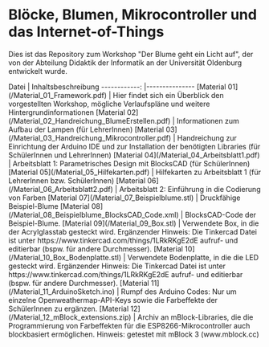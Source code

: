 # Blöcke, Blumen, Mikrocontroller und das Internet-of-Things

Dies ist das Repository zum Workshop "Der Blume geht ein Licht auf", der von der Abteilung Didaktik der Informatik an der Universität Oldenburg entwickelt wurde.

<div class="foo">
Datei | Inhaltsbeschreibung 
------------: |---------------
[Material 01](/Material_01_Framework.pdf) | Hier findet sich ein Überblick den vorgestellten Workshop, mögliche Verlaufspläne und weitere Hintergrundinformationen 
[Material 02](/Material_02_Handreichung_BlumeErstellen.pdf) | Informationen zum Aufbau der Lampen (für LehrerInnen) 
[Material 03](/Material_03_Handreichung_Mikrocontroller.pdf) | Handreichung zur Einrichtung der Arduino IDE und zur Installation der benötigten Libraries (für SchülerInnen und LehrerInnen)
[Material 04](/Material_04_Arbeitsblatt1.pdf) | Arbeitsblatt 1: Parametrisches Design mit BlocksCAD (für SchülerInnen)
[Material 05](/Material_05_Hilfekarten.pdf) |  Hilfekarten zu Arbeitsblatt 1 (für LehrerInnen bzw. SchülerInnen)
[Material 06](/Material_06_Arbeitsblatt2.pdf) | Arbeitsblatt 2: Einführung in die Codierung von Farben
[Material 07](/Material_07_Beispielblume.stl) | Druckfähige Beispiel-Blume 
[Material 08](/Material_08_Beispielblume_BlocksCAD_Code.xml) | BlocksCAD-Code der Beispiel-Blume.
[Material 09](/Material_09_Box.stl) | Verwendete Box, in die der Acrylglasstab gesteckt wird. Ergänzender Hinweis: Die Tinkercad Datei ist unter https://www.tinkercad.com/things/1LRkRKgE2dE aufruf- und editierbar (bspw. für andere Durchmesser).
[Material 10](/Material_10_Box_Bodenplatte.stl) |  Verwendete Bodenplatte, in die die LED gesteckt wird. Ergänzender Hinweis: Die Tinkercad Datei ist unter https://www.tinkercad.com/things/1LRkRKgE2dE aufruf- und editierbar (bspw. für andere Durchmesser).
[Material 11](/Material_11_ArduinoSketch.ino) | Rumpf des Arduino Codes: Nur um einzelne Openweathermap-API-Keys sowie die Farbeffekte der SchülerInnen zu ergänzen.
[Material 12](/Material_12_mBlock_extensions.zip) | Archiv an mBlock-Libraries, die die Programmierung von Farbeffekten für die ESP8266-Mikrocontroller auch blockbasiert ermöglichen. Hinweis: getestet mit mBlock 3 (www.mblock.cc)
</div>